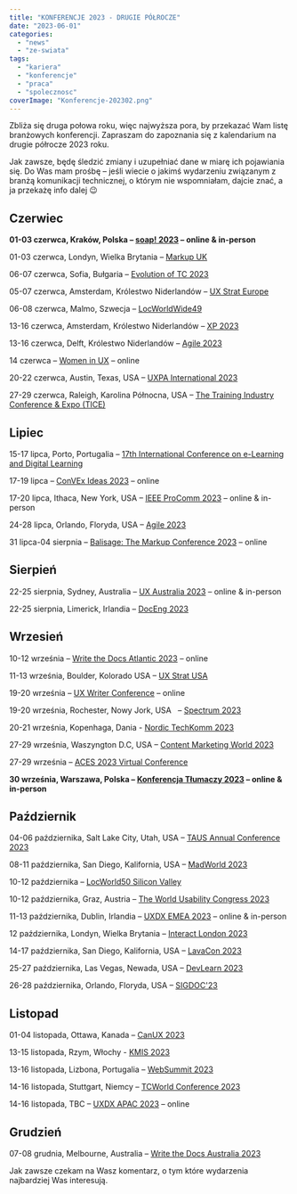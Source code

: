 ```yaml
---
title: "KONFERENCJE 2023 - DRUGIE PÓŁROCZE"
date: "2023-06-01"
categories:
  - "news"
  - "ze-swiata"
tags:
  - "kariera"
  - "konferencje"
  - "praca"
  - "spolecznosc"
coverImage: "Konferencje-202302.png"
---
```


Zbliża się druga połowa roku, więc najwyższa pora, by przekazać Wam listę branżowych konferencji. Zapraszam do zapoznania się z kalendarium na drugie półrocze 2023 roku.

Jak zawsze, będę śledzić zmiany i uzupełniać dane w miarę ich pojawiania się. Do Was mam prośbę – jeśli wiecie o jakimś wydarzeniu związanym z branżą komunikacji technicznej, o którym nie wspomniałam, dajcie znać, a ja przekażę info dalej 😉

## Czerwiec

**01-03 czerwca, Kraków, Polska – [soap! 2023](https://soapconf.com/) – online & in-person**

01-03 czerwca, Londyn, Wielka Brytania – [Markup UK](https://markupuk.org/)

06-07 czerwca, Sofia, Bułgaria – [Evolution of TC 2023](https://evolution-of-tc.com/)

05-07 czerwca, Amsterdam, Królestwo Niderlandów – [UX Strat Europe](https://uxstrat.com/europe/)

06-08 czerwca, Malmo, Szwecja – [LocWorldWide49](https://locworld.com/events/locworld49-malmo-2023/)

13-16 czerwca, Amsterdam, Królestwo Niderlandów – [XP 2023](https://www.agilealliance.org/xp2023/)

13-16 czerwca, Delft, Królestwo Niderlandów – [Agile 2023](https://agile-online.org/conference-2023)

14 czerwca – [Women in UX](https://uxaustralia.com.au/conferences/women-in-ux-2021-meet-up) – online

20-22 czerwca, Austin, Texas, USA – [UXPA International 2023](https://uxpa2023.org/)

27-29 czerwca, Raleigh, Karolina Północna, USA – [The Training Industry Conference & Expo (TICE)](https://tice.trainingindustry.com/event/fad6d949-9a06-49b7-81d3-60f2bbe170bd/summary)

## Lipiec

15-17 lipca, Porto, Portugalia – [17th International Conference on e-Learning and Digital Learning](https://www.elearning-conf.org/)

17-19 lipca – [ConVEx Ideas 2023](https://ideas.infomanagementcenter.com/) – online

17-20 lipca, Ithaca, New York, USA – [IEEE ProComm 2023](https://conferences.ieee.org/conferences_events/conferences/conferencedetails/57838) – online & in-person

24-28 lipca, Orlando, Floryda, USA – [Agile 2023](https://www.agilealliance.org/agile2023/)

31 lipca-04 sierpnia – [Balisage: The Markup Conference 2023](https://www.balisage.net/index.html) – online

## Sierpień

22-25 sierpnia, Sydney, Australia – [UX Australia 2023](https://uxaustralia.com.au/conferences/ux-australia-2023) – online & in-person

22-25 sierpnia, Limerick, Irlandia – [DocEng 2023](https://doceng.org/doceng2023)

## Wrzesień

10-12 września – [Write the Docs Atlantic 2023](https://www.writethedocs.org/conf/atlantic/2023/) – online

11-13 września, Boulder, Kolorado USA – [UX Strat USA](https://uxstrat.com/usa/)

19-20 września – [UX Writer Conference](https://uxwriterconference.com/) – online

19-20 września, Rochester, Nowy Jork, USA   – [Spectrum 2023](https://stc-rochester.org/spectrum/)

20-21 września, Kopenhaga, Dania - [Nordic TechKomm 2023](https://dk.nordic-techkomm.com/)

27-29 września, Waszyngton D.C, USA – [Content Marketing World 2023](https://www.contentmarketingworld.com/)

27-29 września – [ACES 2023 Virtual Conference](https://aceseditors.org/conference/aces-vcon-2023)

**30 września, Warszawa, Polska – [Konferencja Tłumaczy 2023](https://konferencja-tlumaczy.pl/) – online & in-person**

## Październik

04-06 października, Salt Lake City, Utah, USA – [TAUS Annual Conference 2023](https://www.taus.net/events/conferences/annual-conference-2023)

08-11 października, San Diego, Kalifornia, USA – [MadWorld 2023](https://www.madcapsoftware.com/madworld-conferences/madworld-2023/#content)

10-12 października – [LocWorld50 Silicon Valley](https://locworld.com/call-for-papers-locworld50-silicon-valley/)

10-12 października, Graz, Austria – [The World Usability Congress 2023](https://worldusabilitycongress.com/)

11-13 października, Dublin, Irlandia – [UXDX EMEA 2023](https://uxdx.com/emea/2023/) – online & in-person

12 października, Londyn, Wielka Brytania – [Interact London 2023](https://interactconf.com/)

14-17 października, San Diego, Kalifornia, USA – [LavaCon 2023](https://lavacon.org/)

25-27 października, Las Vegas, Newada, USA – [DevLearn 2023](https://devlearn.com/)

26-28 października, Orlando, Floryda, USA – [SIGDOC'23](https://sigdoc.acm.org/event/sigdoc-23/)

## Listopad

01-04 listopada, Ottawa, Kanada – [CanUX 2023](https://canux.io/)

13-15 listopada, Rzym, Włochy - [KMIS 2023](https://kmis.scitevents.org/)

13-16 listopada, Lizbona, Portugalia – [WebSummit 2023](https://websummit.com/)

14-16 listopada, Stuttgart, Niemcy – [TCWorld Conference 2023](https://tcworldconference.tekom.de/)

14-16 listopada, TBC – [UXDX APAC 2023](https://uxdx.com/apac/2023/) – online

## Grudzień

07-08 grudnia, Melbourne, Australia – [Write the Docs Australia 2023](https://www.writethedocs.org/conf/australia/2023/)



Jak zawsze czekam na Wasz komentarz, o tym które wydarzenia najbardziej Was interesują.

